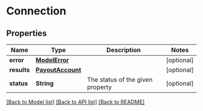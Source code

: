 # Connection

## Properties
Name | Type | Description | Notes
------------ | ------------- | ------------- | -------------
**error** | [**ModelError**](ModelError.md) |  | [optional] 
**results** | [**PayoutAccount**](PayoutAccount.md) |  | [optional] 
**status** | **String** | The status of the given property | [optional] 

[[Back to Model list]](../README.md#documentation-for-models) [[Back to API list]](../README.md#documentation-for-api-endpoints) [[Back to README]](../README.md)


